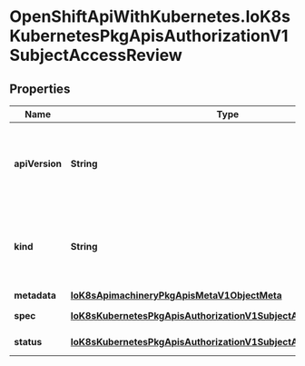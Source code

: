 # OpenShiftApiWithKubernetes.IoK8sKubernetesPkgApisAuthorizationV1SubjectAccessReview

## Properties
Name | Type | Description | Notes
------------ | ------------- | ------------- | -------------
**apiVersion** | **String** | APIVersion defines the versioned schema of this representation of an object. Servers should convert recognized schemas to the latest internal value, and may reject unrecognized values. More info: http://releases.k8s.io/HEAD/docs/devel/api-conventions.md#resources | [optional] 
**kind** | **String** | Kind is a string value representing the REST resource this object represents. Servers may infer this from the endpoint the client submits requests to. Cannot be updated. In CamelCase. More info: http://releases.k8s.io/HEAD/docs/devel/api-conventions.md#types-kinds | [optional] 
**metadata** | [**IoK8sApimachineryPkgApisMetaV1ObjectMeta**](IoK8sApimachineryPkgApisMetaV1ObjectMeta.md) |  | [optional] 
**spec** | [**IoK8sKubernetesPkgApisAuthorizationV1SubjectAccessReviewSpec**](IoK8sKubernetesPkgApisAuthorizationV1SubjectAccessReviewSpec.md) | Spec holds information about the request being evaluated | 
**status** | [**IoK8sKubernetesPkgApisAuthorizationV1SubjectAccessReviewStatus**](IoK8sKubernetesPkgApisAuthorizationV1SubjectAccessReviewStatus.md) | Status is filled in by the server and indicates whether the request is allowed or not | [optional] 


